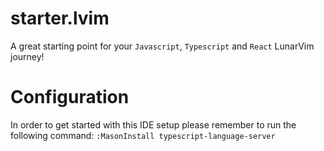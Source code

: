 # starter.lvim

A great starting point for your `Javascript`, `Typescript` and `React` LunarVim journey!

# Configuration

In order to get started with this IDE setup please remember to run the following command:
`:MasonInstall typescript-language-server`
